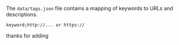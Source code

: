 The ```data/tags.json``` file contains a mapping of keywords to URLs and descriptions.

```
keyword;http://... or https://
```
thanks for adding
